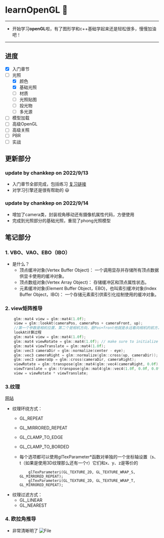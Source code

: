 # **learnOpenGL** :clown_face:
---
- 开始学习**openGL**啦，有了图形学和c++基础学起来还是轻松很多，慢慢加油吧！
---
## 进度
- [x] 入门章节
- [ ] 光照
    - [x] 颜色
    - [x] 基础光照
    - [ ] 材质
    - [ ] 光照贴图
    - [ ] 投光物
    - [ ] 多光源
- [ ] 模型加载
- [ ] 高级OpenGL
- [ ] 高级关照
- [ ] PBR
- [ ] 实战
## 更新部分
### update by chankkep on 2022/9/13
- 入门章节全部完成，包括练习
[复习链接](https://learnopengl-cn.github.io/01%20Getting%20started/10%20Review/)
- 对学习引擎还是很有帮助的 :smiley:

### update by chankkep on 2022/9/14
- 增加了camera类，封装视角移动还有摄像机属性代码，方便使用
- 完成到光照部分的基础光照，重现了phong光照模型

## 笔记部分
### 1. VBO、VAO、EBO（IBO）
  - 是什么？
      - 顶点缓冲对象(Vertex Buffer Object)： 一个调用显存并存储所有顶点数据供显卡使用的缓冲对象。
      - 顶点数组对象(Vertex Array Object)： 存储缓冲区和顶点属性状态。
      - 元素缓冲对象(Element Buffer Object，EBO)，也叫索引缓冲对象(Index Buffer Object，IBO)： 一个存储元素索引供索引化绘制使用的缓冲对象。
### 2. view矩阵推导
```C++
    glm::mat4 view = glm::mat4(1.0f);
    view = glm::lookAt(cameraPos, cameraPos + cameraFront, up);
    //第一个参数是相机位置，第二个是相机方向，是Pos+front他就是永远看向相机的前方， up是（0，1，0）
    lookAt计算过程
    glm::mat4 view = glm::mat4(1.0f);
    glm::mat4 viewRotate = glm::mat4(1.0f); // make sure to initialize matrix to identity matrix first
    glm::mat4 viewTranslate = glm::mat4(1.0f);
    glm::vec3 cameraDir = glm::normalize(center - eye);
    glm::vec3 cameraRight = glm::normalize(glm::cross(up, cameraDir));
    glm::vec3 cameraUp = glm::cross(cameraDir, cameraRight);
    viewRotate = glm::transpose(glm::mat4(glm::vec4(cameraRight, 0.0f), glm::vec4(cameraUp, 0.0f), glm::vec4(cameraDir, 0.0f), glm::vec4(0.0f, 0.0f, 0.0f, 1.0f)));
    viewTranslate = glm::transpose(glm::mat4(glm::vec4(1.0f, 0.0f, 0.0f, -eye.x), glm::vec4(0.0f, 1.0f, 0.0f, -eye.y), glm::vec4(0.0f, 0.0f, 1.0f, -eye.z), glm::vec4(glm::vec3(0.0f), 1.0f)));
    view = viewRotate * viewTranslate;
```
### 3.纹理 
 [网站](https://learnopengl-cn.github.io/01%20Getting%20started/06%20Textures/)
- 纹理环绕方式：
    - GL_REPEAT
    - GL_MIRRORED_REPEAT
    - GL_CLAMP_TO_EDGE
    - GL_CLAMP_TO_BORDED
    - 每个选项都可以使用glTexParameter*函数对单独的一个坐标轴设置（s、t（如果是使用3D纹理那么还有一个r）它们和x、y、z是等价的

              glTexParameteri(GL_TEXTURE_2D, GL_TEXTURE_WRAP_S, GL_MIRRORED_REPEAT);
              glTexParameteri(GL_TEXTURE_2D, GL_TEXTURE_WRAP_T, GL_MIRRORED_REPEAT);
- 纹理过滤方式：
    - GL_LINEAR
    - GL_NEAREST
### 4. 欧拉角推导
- 非常清晰明了
![File](https://uploads.disquscdn.com/images/6b3d3b11c2aa903864562b777a8531488ae4df63f5f022466c44f091e0eb1d44.jpg)